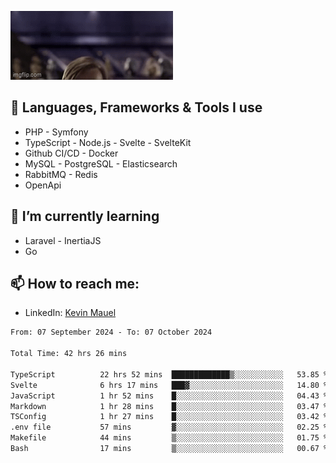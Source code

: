 ![Hello there!](banner.gif)

## 🤖 Languages, Frameworks & Tools I use
- PHP - Symfony
- TypeScript - Node.js - Svelte - SvelteKit
- Github CI/CD - Docker
- MySQL - PostgreSQL - Elasticsearch
- RabbitMQ - Redis
- OpenApi 

## 🌱 I’m currently learning
- Laravel - InertiaJS
- Go

## 📫 How to reach me:
- LinkedIn: [Kevin Mauel](https://www.linkedin.com/in/kevin-mauel/)

<!--START_SECTION:waka-->

```txt
From: 07 September 2024 - To: 07 October 2024

Total Time: 42 hrs 26 mins

TypeScript          22 hrs 52 mins  █████████████▒░░░░░░░░░░░   53.85 %
Svelte              6 hrs 17 mins   ███▓░░░░░░░░░░░░░░░░░░░░░   14.80 %
JavaScript          1 hr 52 mins    █░░░░░░░░░░░░░░░░░░░░░░░░   04.43 %
Markdown            1 hr 28 mins    █░░░░░░░░░░░░░░░░░░░░░░░░   03.47 %
TSConfig            1 hr 27 mins    █░░░░░░░░░░░░░░░░░░░░░░░░   03.42 %
.env file           57 mins         ▓░░░░░░░░░░░░░░░░░░░░░░░░   02.25 %
Makefile            44 mins         ▒░░░░░░░░░░░░░░░░░░░░░░░░   01.75 %
Bash                17 mins         ▒░░░░░░░░░░░░░░░░░░░░░░░░   00.67 %
```

<!--END_SECTION:waka-->
